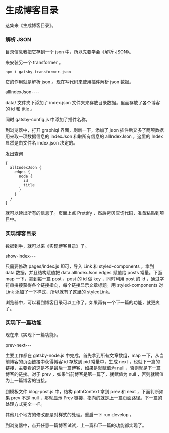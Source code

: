 # 生成博客目录

这集来《生成博客目录》。

### 解析 JSON

目录信息我把它存到一个 json 中，所以先要学会《解析 JSON》。

来安装另一个 transformer 。


```
npm i gatsby-transformer-json
```

它的作用就是解析 json 。现在写代码来使用插件解析 json 数据。


allIndexJson----


data/ 文件夹下添加了 index.json 文件夹来存放目录数据。里面存放了各个博客的 id 和 title 。

同时 gatsby-config.js 中添加了插件名称。

到浏览器中，打开 graphiql 界面，刷新一下，添加了 json 插件后又多了两项数据用来取一项数据信息的 indexJson 和取所有信息的 allIndexJson ，这里的 Index 显然是由文件名 index.json 决定的。

发出查询

```
{
  allIndexJson {
    edges {
      node {
        id
        title
      }
    }
  }
}
```

就可以读出所有的信息了。页面上点 Prettify ，然后拷贝查询代码，准备粘贴到项目中。

### 实现博客目录

数据到手，就可以来《实现博客目录》了。

show-index---

只需要修改 pages/index.js 即可，导入 Link 和 styled-components ，拿到 data 数据，并且结构赋值把 data.allIndexJson.edges 赋值给 posts 常量。下面 map 一下，拿到每一篇 post ，post 的 id 做 key ，同时利用 post 的 id ，通过字符串拼接获得各个链接指向，每个链接显示文章标题。用 styled-components 对 Link 添加了一下样式，所以就有了这里的 styledLink。

浏览器中，可以看到博客目录可以工作了。如果再有一个下一篇的功能，就更爽了。

### 实现下一篇功能

现在来《实现下一篇功能》。

prev-next---

主要工作都在 gatsby-node.js 中完成，首先拿到所有文章数组，map 一下，从当前博客的页面链接中获得博客 id 存放到 pid 常量中，生成 next ，也就下一篇的链接，主要看的这是不是最后一篇博客，如果是就赋值为 null ，否则就是下一篇博客的链接。对于 prev ，如果当前博客是第一篇了，就赋值为 null ，否则就赋值为上一篇博客的链接。

到模板文件 blog-post.js 中，结构 pathContext 拿到 prev 和 next ，下面判断如果 prev 不是 null ，那就显示 Prev 链接，指向的就是上一篇页面路径。下一篇的处理方式完全一样。

其他几个地方的修改都是对样式的处理。重启一下 run develop 。

到浏览器中，点开任意一篇博客试试，上一篇和下一篇的功能都实现了。
